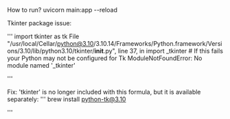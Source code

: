How to run?
uvicorn main:app --reload

Tkinter package issue:

'''
import tkinter as tk
  File "/usr/local/Cellar/python@3.10/3.10.14/Frameworks/Python.framework/Versions/3.10/lib/python3.10/tkinter/__init__.py", line 37, in <module>
    import _tkinter # If this fails your Python may not be configured for Tk
ModuleNotFoundError: No module named '_tkinter' 

'''

Fix:
'tkinter' is no longer included with this formula, but it is available separately:
'''
  brew install python-tk@3.10

'''
